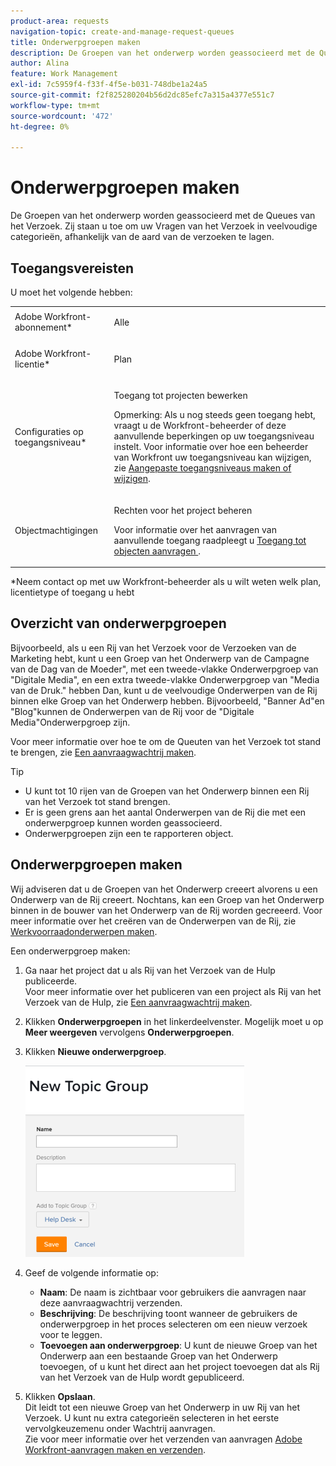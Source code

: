```yaml
---
product-area: requests
navigation-topic: create-and-manage-request-queues
title: Onderwerpgroepen maken
description: De Groepen van het onderwerp worden geassocieerd met de Queues van het Verzoek. Zij staan u toe om uw Vragen van het Verzoek in veelvoudige categorieën, afhankelijk van de aard van de verzoeken te lagen.
author: Alina
feature: Work Management
exl-id: 7c5959f4-f33f-4f5e-b031-748dbe1a24a5
source-git-commit: f2f825280204b56d2dc85efc7a315a4377e551c7
workflow-type: tm+mt
source-wordcount: '472'
ht-degree: 0%

---
```


# Onderwerpgroepen maken

De Groepen van het onderwerp worden geassocieerd met de Queues van het Verzoek. Zij staan u toe om uw Vragen van het Verzoek in veelvoudige categorieën, afhankelijk van de aard van de verzoeken te lagen.

## Toegangsvereisten

U moet het volgende hebben:

<table style="table-layout:auto"> 
 <col> 
 <col> 
 <tbody> 
  <tr> 
   <td role="rowheader">Adobe Workfront-abonnement*</td> 
   <td> <p>Alle </p> </td> 
  </tr> 
  <tr> 
   <td role="rowheader"> <p role="rowheader">Adobe Workfront-licentie*</p> </td> 
   <td> <p>Plan </p> </td> 
  </tr> 
  <tr> 
   <td role="rowheader">Configuraties op toegangsniveau*</td> 
   <td> <p>Toegang tot projecten bewerken</p> <p>Opmerking: Als u nog steeds geen toegang hebt, vraagt u de Workfront-beheerder of deze aanvullende beperkingen op uw toegangsniveau instelt. Voor informatie over hoe een beheerder van Workfront uw toegangsniveau kan wijzigen, zie <a href="../../../administration-and-setup/add-users/configure-and-grant-access/create-modify-access-levels.md" class="MCXref xref">Aangepaste toegangsniveaus maken of wijzigen</a>.</p> </td> 
  </tr> 
  <tr> 
   <td role="rowheader">Objectmachtigingen</td> 
   <td> <p> Rechten voor het project beheren</p> <p>Voor informatie over het aanvragen van aanvullende toegang raadpleegt u <a href="../../../workfront-basics/grant-and-request-access-to-objects/request-access.md" class="MCXref xref">Toegang tot objecten aanvragen </a>.</p> </td> 
  </tr> 
 </tbody> 
</table>

&#42;Neem contact op met uw Workfront-beheerder als u wilt weten welk plan, licentietype of toegang u hebt

## Overzicht van onderwerpgroepen

Bijvoorbeeld, als u een Rij van het Verzoek voor de Verzoeken van de Marketing hebt, kunt u een Groep van het Onderwerp van de Campagne van de Dag van de Moeder&quot;, met een tweede-vlakke Onderwerpgroep van &quot;Digitale Media&quot;, en een extra tweede-vlakke Onderwerpgroep van &quot;Media van de Druk.&quot; hebben Dan, kunt u de veelvoudige Onderwerpen van de Rij binnen elke Groep van het Onderwerp hebben. Bijvoorbeeld, &quot;Banner Ad&quot;en &quot;Blog&quot;kunnen de Onderwerpen van de Rij voor de &quot;Digitale Media&quot;Onderwerpgroep zijn.

Voor meer informatie over hoe te om de Queuten van het Verzoek tot stand te brengen, zie [Een aanvraagwachtrij maken](../../../manage-work/requests/create-and-manage-request-queues/create-request-queue.md).

>[!TIP]
>
>* U kunt tot 10 rijen van de Groepen van het Onderwerp binnen een Rij van het Verzoek tot stand brengen.
>* Er is geen grens aan het aantal Onderwerpen van de Rij die met een onderwerpgroep kunnen worden geassocieerd.
>* Onderwerpgroepen zijn een te rapporteren object.
>


## Onderwerpgroepen maken

Wij adviseren dat u de Groepen van het Onderwerp creeert alvorens u een Onderwerp van de Rij creeert. Nochtans, kan een Groep van het Onderwerp binnen in de bouwer van het Onderwerp van de Rij worden gecreeerd. Voor meer informatie over het creëren van de Onderwerpen van de Rij, zie [Werkvoorraadonderwerpen maken](../../../manage-work/requests/create-and-manage-request-queues/create-queue-topics.md).

Een onderwerpgroep maken:

1. Ga naar het project dat u als Rij van het Verzoek van de Hulp publiceerde.\
   Voor meer informatie over het publiceren van een project als Rij van het Verzoek van de Hulp, zie [Een aanvraagwachtrij maken](../../../manage-work/requests/create-and-manage-request-queues/create-request-queue.md).

1. Klikken **Onderwerpgroepen** in het linkerdeelvenster. Mogelijk moet u op **Meer weergeven** vervolgens **Onderwerpgroepen**.
1. Klikken **Nieuwe onderwerpgroep**.

   ![](assets/new-topic-group-box-nwe-350x306.png)

1. Geef de volgende informatie op:

   * **Naam**: De naam is zichtbaar voor gebruikers die aanvragen naar deze aanvraagwachtrij verzenden.
   * **Beschrijving**: De beschrijving toont wanneer de gebruikers de onderwerpgroep in het proces selecteren om een nieuw verzoek voor te leggen.
   * **Toevoegen aan onderwerpgroep**: U kunt de nieuwe Groep van het Onderwerp aan een bestaande Groep van het Onderwerp toevoegen, of u kunt het direct aan het project toevoegen dat als Rij van het Verzoek van de Hulp wordt gepubliceerd.

1. Klikken **Opslaan**.\
   Dit leidt tot een nieuwe Groep van het Onderwerp in uw Rij van het Verzoek. U kunt nu extra categorieën selecteren in het eerste vervolgkeuzemenu onder Wachtrij aanvragen.\
   Zie voor meer informatie over het verzenden van aanvragen [Adobe Workfront-aanvragen maken en verzenden](../../../manage-work/requests/create-requests/create-submit-requests.md).
